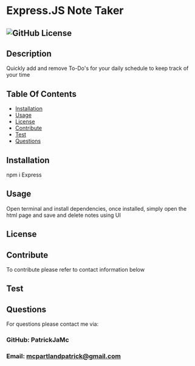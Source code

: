 # Express.JS Note Taker

## ![GitHub License](https://img.shields.io/badge/license-MIT-blue.svg)

## Description

Quickly add and remove To-Do's for your daily schedule to keep track of your time

## Table Of Contents

* [Installation](#installation)
* [Usage](#usage)
* [License](#license)
* [Contribute](#contribute)
* [Test](#test)
* [Questions](#questions)

## Installation

npm i Express

## Usage

Open terminal and install dependencies, once installed, simply open the html page and save and delete notes using UI

## License



## Contribute

To contribute please refer to contact information below

## Test



## Questions
For questions please contact me via:

### GitHub: PatrickJaMc
### Email: mcpartlandpatrick@gmail.com
